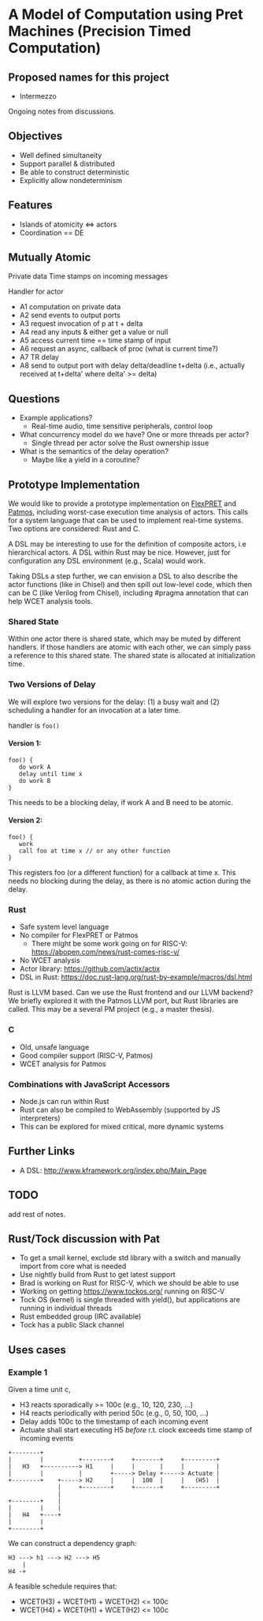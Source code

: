 # A Model of Computation using Pret Machines (Precision Timed Computation)

## Proposed names for this project
  * Intermezzo
  
  
Ongoing notes from discussions.

## Objectives

 * Well defined simultaneity
 * Support parallel & distributed
 * Be able to construct deterministic
 * Explicitly allow nondeterminism

## Features

 * Islands of atomicity <=> actors
 * Coordination == DE

## Mutually Atomic

Private data
Time stamps on incoming messages

Handler for actor

 * A1 computation on private data
 * A2 send events to output ports
 * A3 request invocation of p at t + delta
 * A4 read any inputs & either get a value or null
 * A5 access current time == time stamp of input
 * A6 request an async, callback of proc (what is current time?)
 * A7 TR delay
 * A8 send to output port with delay delta/deadline t+delta (i.e., actually received at t+delta' where delta' >= delta)

## Questions

 * Example applications?
   * Real-time audio, time sensitive peripherals, control loop
 * What concurrency model do we have? One or more threads per actor?
   * Single thread per actor solve the Rust ownership issue
 * What is the semantics of the delay operation?
   * Maybe like a yield in a coroutine?

## Prototype Implementation

We would like to provide a prototype implementation on
[FlexPRET](https://github.com/pretis/flexpret) and
[Patmos](https://github.com/t-crest/patmos),
including worst-case execution time analysis of actors.
This calls for a system language that can be used to implement real-time systems.
Two options are considered: Rust and C.

A DSL may be interesting to use for the definition of composite actors,
i.e hierarchical actors. A DSL within Rust may be nice.
However, just for configuration any DSL environment (e.g., Scala) would work.

Taking DSLs a step further, we can envision a DSL to also describe the
actor functions (like in Chisel) and then spill out low-level code, which
then can be C (like Verilog from Chisel), including #pragma annotation that
can help WCET analysis tools.

### Shared State

Within one actor there is shared state, which may be muted by different handlers.
If those handlers are atomic with each other, we can simply pass a reference
to this shared state. The shared state is allocated at initialization time.

### Two Versions of Delay

We will explore two versions for the delay: (1) a busy wait and
(2) scheduling a handler for an invocation at a later time.


handler is `foo()`

#### Version 1:

```
foo() {
   do work A
   delay until time x
   do work B
}
```

This needs to be a blocking delay, if work A and B need to be atomic.

#### Version 2:

```
foo() {
   work
   call foo at time x // or any other function
}
```

This registers foo (or a different function) for a callback at time x.
This needs no blocking during the delay, as there is no atomic action during the delay.

### Rust

 * Safe system level language
 * No compiler for FlexPRET or Patmos
   * There might be some work going on for RISC-V: https://abopen.com/news/rust-comes-risc-v/
 * No WCET analysis
 * Actor library: https://github.com/actix/actix
 * DSL in Rust: https://doc.rust-lang.org/rust-by-example/macros/dsl.html
 
Rust is LLVM based. Can we use the Rust frontend and our LLVM backend?
We briefly explored it with the Patmos LLVM port, but Rust libraries are called.
This may be a several PM project (e.g., a master thesis).

### C

 * Old, unsafe language
 * Good compiler support (RISC-V, Patmos)
 * WCET analysis for Patmos

### Combinations with JavaScript Accessors

 * Node.js can run within Rust
 * Rust can also be compiled to WebAssembly (supported by JS interpreters)
 * This can be explored for mixed critical, more dynamic systems

## Further Links

 * A DSL: http://www.kframework.org/index.php/Main_Page

## TODO

add rest of notes.

## Rust/Tock discussion with Pat

 * To get a small kernel, exclude std library with a switch and manually import
   from core what is needed
 * Use nightly build from Rust to get latest support
 * Brad is working on Rust for RISC-V, which we should be able to use
 * Working on  getting https://www.tockos.org/ running on RISC-V
 * Tock OS (kernel) is single threaded with yield(), but applications
   are running in individual threads
 * Rust embedded group (IRC available)
 * Tock has a public Slack channel

## Uses cases

### Example 1
Given a time unit c,
 * H3 reacts sporadically >= 100c (e.g., 10, 120, 230, ...)
 * H4 reacts periodically with period 50c (e.g., 0, 50, 100, ...)
 * Delay adds 100c to the timestamp of each incoming event
 * Actuate shall start executing H5 _before_ r.t. clock exceeds time stamp of incoming events
 
```
+--------+
|        |          +--------+     +-------+     +---------+
|   H3   +----------> H1     |     |       |     |         |
|        |          |        +-----> Delay +-----> Actuate |
+--------+    +-----> H2     |     |  100  |     |   (H5)  |
              |     +--------+     +-------+     +---------+
              |
+--------+    |
|        |    |
|   H4   +----+
|        |
+--------+

```

We can construct a dependency graph:

```
H3 ---> h1 ---> H2 ---> H5
    |
H4 -+
```

A feasible schedule requires that:
 * WCET(H3) + WCET(H1) + WCET(H2) <= 100c
 * WCET(H4) + WCET(H1) + WCET(H2) <= 100c
